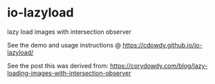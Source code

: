 # io-lazyload
lazy load images with intersection observer  

See the demo and usage instructions @ https://cdowdy.github.io/io-lazyload/
  
 See the post this was derived from:  https://corydowdy.com/blog/lazy-loading-images-with-intersection-observer 
 